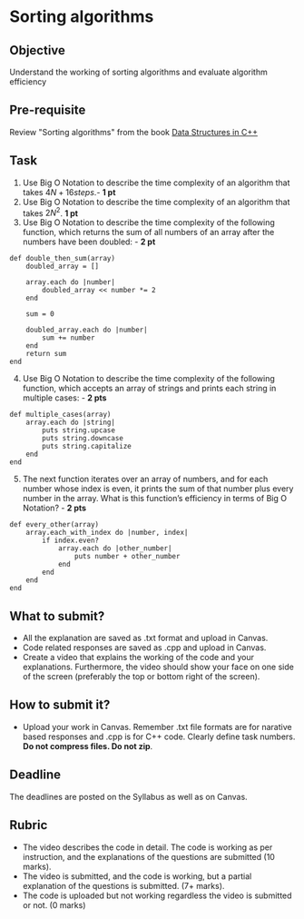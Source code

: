# Sorting algorithms

## Objective
Understand the working of sorting algorithms and evaluate algorithm efficiency

## Pre-requisite
Review "Sorting algorithms" from the book [Data Structures in C++](https://d-khan.github.io/ds)

## Task
1. Use Big O Notation to describe the time complexity of an algorithm that takes $4N + 16 steps.$- **1 pt**
2. Use Big O Notation to describe the time complexity of an algorithm that takes $2N^2$. **1 pt**
3. Use Big O Notation to describe the time complexity of the following function, which returns the sum of all numbers of an array after the numbers have been doubled: - **2 pt**
```
def double_then_sum(array) 
	doubled_array = []

	array.each do |number| 
		doubled_array << number *= 2
	end

	sum = 0

	doubled_array.each do |number| 
		sum += number
	end
	return sum 
end

```

4. Use Big O Notation to describe the time complexity of the following function, which accepts an array of strings and prints each string in multiple cases: - **2 pts**
```
def multiple_cases(array) 
	array.each do |string|
		puts string.upcase 
		puts string.downcase 
		puts string.capitalize
	end 
end
```

5. The next function iterates over an array of numbers, and for each number whose index is even, it prints the sum of that number plus every number in the array. What is this function’s efficiency in terms of Big O Notation? - **2 pts**
```
def every_other(array) 
	array.each_with_index do |number, index|
		if index.even?
			array.each do |other_number|
            	puts number + other_number
			end 
		end
	end 
end
```

## What to submit?  
- All the explanation are saved as .txt format and upload in Canvas.
- Code related responses are saved as .cpp and upload in Canvas.
- Create a video that explains the working of the code and your explanations. Furthermore, the video should show your face on one side of the screen (preferably the top or bottom right of the screen). 

## How to submit it?
- Upload your work in Canvas. Remember .txt file formats are for narative based responses and .cpp is for C++ code. Clearly define task numbers. __Do not compress files. Do not zip__. 

## Deadline
The deadlines are posted on the Syllabus as well as on Canvas.

## Rubric
- The video describes the code in detail. The code is working as per instruction, and the explanations of the questions are submitted (10 marks).  
- The video is submitted, and the code is working, but a partial explanation of the questions is submitted. (7+ marks).  
- The code is uploaded but not working regardless the video is submitted or not. (0 marks)
